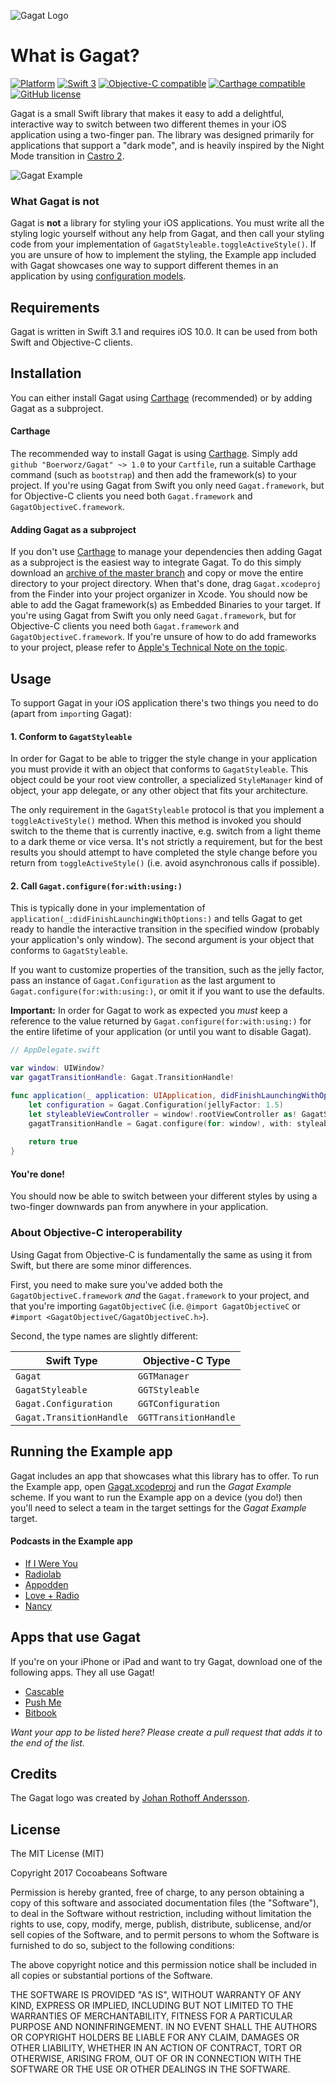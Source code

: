 ![Gagat Logo](gagat_logo.png)

# What is Gagat?
[![Platform](https://img.shields.io/badge/Platform-iOS-lightgrey.svg)]()
[![Swift 3](https://img.shields.io/badge/Swift-3.1-orange.svg)](https://swift.org)
[![Objective-C compatible](https://img.shields.io/badge/Objective--C-compatible-48B3E9.svg)]()
[![Carthage compatible](https://img.shields.io/badge/Carthage-compatible-4BC51D.svg?style=flat)](https://github.com/Carthage/Carthage)
[![GitHub license](https://img.shields.io/badge/License-MIT-lightgrey.svg)](https://raw.githubusercontent.com/Boerworz/Gagat/master/LICENSE)

Gagat is a small Swift library that makes it easy to add a delightful, interactive way to switch between two different themes in your iOS application using a two-finger pan. The library was designed primarily for applications that support a "dark mode", and is heavily inspired by the Night Mode transition in [Castro 2](http://supertop.co/castro).

![Gagat Example](gagat_example.gif)

### What Gagat is not
Gagat is **not** a library for styling your iOS applications. You must write all the styling logic yourself without any help from Gagat, and then call your styling code from your implementation of `GagatStyleable.toggleActiveStyle()`. If you are unsure of how to implement the styling, the Example app included with Gagat showcases one way to support different themes in an application by using [configuration models](http://www.jessesquires.com/enums-as-configs/).

## Requirements
Gagat is written in Swift 3.1 and requires iOS 10.0. It can be used from both Swift and Objective-C clients.

## Installation

You can either install Gagat using [Carthage] \(recommended) or by adding Gagat as a subproject.

#### Carthage

The recommended way to install Gagat is using [Carthage]. Simply add `github "Boerworz/Gagat" ~> 1.0` to your `Cartfile`, run a suitable Carthage command (such as `bootstrap`) and then add the framework(s) to your project. If you're using Gagat from Swift you only need `Gagat.framework`, but for Objective-C clients you need both `Gagat.framework` and `GagatObjectiveC.framework`.

#### Adding Gagat as a subproject

If you don't use [Carthage] to manage your dependencies then adding Gagat as a subproject is the easiest way to integrate Gagat. To do this simply download an [archive of the master branch](https://github.com/Boerworz/Gagat/archive/master.zip) and copy or move the entire directory to your project directory. When that's done, drag `Gagat.xcodeproj` from the Finder into your project organizer in Xcode. You should now be able to add the Gagat framework(s) as Embedded Binaries to your target. If you're using Gagat from Swift you only need `Gagat.framework`, but for Objective-C clients you need both `Gagat.framework` and `GagatObjectiveC.framework`. If you're unsure of how to do add frameworks to your project, please refer to [Apple's Technical Note on the topic](https://developer.apple.com/library/content/technotes/tn2435/_index.html#//apple_ref/doc/uid/DTS40017543-CH1-EMBED_IN_APP_SECTION).

## Usage
To support Gagat in your iOS application there's two things you need to do (apart from `import`ing Gagat):

#### 1. Conform to `GagatStyleable`
In order for Gagat to be able to trigger the style change in your application you must provide it with an object that conforms to `GagatStyleable`. This object could be your root view controller, a specialized `StyleManager` kind of object, your app delegate, or any other object that fits your architecture.

The only requirement in the `GagatStyleable` protocol is that you implement a `toggleActiveStyle()` method. When this method is invoked you should switch to the theme that is currently inactive, e.g. switch from a light theme to a dark theme or vice versa. It's not strictly a requirement, but for the best results you should attempt to have completed the style change before you return from `toggleActiveStyle()` (i.e. avoid asynchronous calls if possible).

#### 2. Call `Gagat.configure(for:with:using:)`
This is typically done in your implementation of `application(_:didFinishLaunchingWithOptions:)` and tells Gagat to get ready to handle the interactive transition in the specified window (probably your application's only window). The second argument is your object that conforms to `GagatStyleable`.

If you want to customize properties of the transition, such as the jelly factor, pass an instance of `Gagat.Configuration` as the last argument to `Gagat.configure(for:with:using:)`, or omit it if you want to use the defaults.

**Important:** In order for Gagat to work as expected you _must_ keep a reference to the value returned by `Gagat.configure(for:with:using:)` for the entire lifetime of your application (or until you want to disable Gagat).

```swift
// AppDelegate.swift

var window: UIWindow?
var gagatTransitionHandle: Gagat.TransitionHandle!

func application(_ application: UIApplication, didFinishLaunchingWithOptions launchOptions: [UIApplicationLaunchOptionsKey: Any]?) -> Bool {
	let configuration = Gagat.Configuration(jellyFactor: 1.5)
	let styleableViewController = window!.rootViewController as! GagatStyleable
	gagatTransitionHandle = Gagat.configure(for: window!, with: styleableViewController, using: configuration)
	
	return true
}
```

#### You're done!

You should now be able to switch between your different styles by using a two-finger downwards pan from anywhere in your application.

### About Objective-C interoperability

Using Gagat from Objective-C is fundamentally the same as using it from Swift, but there are some minor differences.

First, you need to make sure you've added both the `GagatObjectiveC.framework` _and_ the `Gagat.framework` to your project, and that you're importing `GagatObjectiveC` (i.e. `@import GagatObjectiveC` or `#import <GagatObjectiveC/GagatObjectiveC.h>`).

Second, the type names are slightly different:

| Swift Type               | Objective-C Type      |
| ------------------------ | --------------------- |
| `Gagat`                  | `GGTManager`          |
| `GagatStyleable`         | `GGTStyleable`        |
| `Gagat.Configuration`    | `GGTConfiguration`    |
| `Gagat.TransitionHandle` | `GGTTransitionHandle` |

## Running the Example app
Gagat includes an app that showcases what this library has to offer. To run the Example app, open [Gagat.xcodeproj](Gagat.xcodeproj) and run the _Gagat Example_ scheme. If you want to run the Example app on a device (you do!) then you'll need to select a team in the target settings for the _Gagat Example_ target.

#### Podcasts in the Example app
* [If I Were You](http://ifiwereyoushow.com)
* [Radiolab](http://radiolab.org)
* [Appodden](https://overcast.fm/itunes1005587579/appodden)
* [Love + Radio](http://loveandradio.org)
* [Nancy](https://www.wnyc.org/shows/nancy)

## Apps that use Gagat
If you're on your iPhone or iPad and want to try Gagat, download one of the following apps. They all use Gagat!

* [Cascable](https://cascable.se)
* [Push Me](https://pushme.jagcesar.se)
* [Bitbook](https://bitbookapp.com)

_Want your app to be listed here? Please create a pull request that adds it to the end of the list._

## Credits
The Gagat logo was created by [Johan Rothoff Andersson](http://www.johanrothoff.com).

## License

The MIT License (MIT)

Copyright 2017 Cocoabeans Software

Permission is hereby granted, free of charge, to any person obtaining a copy of this software and associated documentation files (the "Software"), to deal in the Software without restriction, including without limitation the rights to use, copy, modify, merge, publish, distribute, sublicense, and/or sell copies of the Software, and to permit persons to whom the Software is furnished to do so, subject to the following conditions:

The above copyright notice and this permission notice shall be included in all copies or substantial portions of the Software.

THE SOFTWARE IS PROVIDED "AS IS", WITHOUT WARRANTY OF ANY KIND, EXPRESS OR IMPLIED, INCLUDING BUT NOT LIMITED TO THE WARRANTIES OF MERCHANTABILITY, FITNESS FOR A PARTICULAR PURPOSE AND NONINFRINGEMENT. IN NO EVENT SHALL THE AUTHORS OR COPYRIGHT HOLDERS BE LIABLE FOR ANY CLAIM, DAMAGES OR OTHER LIABILITY, WHETHER IN AN ACTION OF CONTRACT, TORT OR OTHERWISE, ARISING FROM, OUT OF OR IN CONNECTION WITH THE SOFTWARE OR THE USE OR OTHER DEALINGS IN THE SOFTWARE.

[Carthage]: https://github.com/Carthage/Carthage